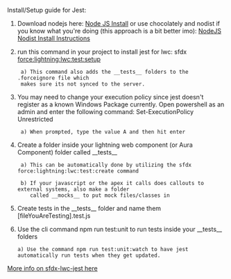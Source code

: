 Install/Setup guide for Jest:

1) Download nodejs here: [Node JS Install](https://nodejs.org/en/download/) or use chocolately and nodist if you know what you're doing (this approach is a bit better imo): [NodeJS Nodist Install Instructions](https://github.com/nullivex/nodist)

2) run this command in your project to install jest for lwc: sfdx [force:lightning:lwc:test:setup](https://developer.salesforce.com/docs/atlas.en-us.sfdx_cli_reference.meta/sfdx_cli_reference/cli_reference_force_lightning.htm)

        a) This command also adds the __tests__ folders to the .forceignore file which 
        makes sure its not synced to the server.

3) You may need to change your execution policy since jest doesn't register as a known Windows Package currently. Open powershell as an admin and enter the following command: Set-ExecutionPolicy Unrestricted

        a) When prompted, type the value A and then hit enter

4) Create a folder inside your lightning web component (or Aura Component) folder called \_\_tests\_\_

        a) This can be automatically done by utilizing the sfdx force:lightning:lwc:test:create command

        b) If your javascript or the apex it calls does callouts to external systems, also make a folder 
           called __mocks__ to put mock files/classes in

6) Create tests in the \_\_tests\_\_ folder and name them [fileYouAreTesting].test.js

7) Use the cli command npm run test:unit to run tests inside your \_\_tests\_\_ folders

       a) Use the command npm run test:unit:watch to have jest automatically run tests when they get updated. 

[More info on sfdx-lwc-jest here](https://github.com/salesforce/sfdx-lwc-jest)
